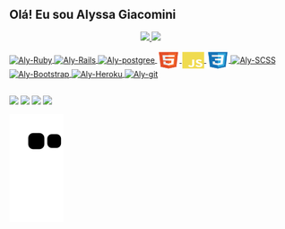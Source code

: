 ## Olá! Eu sou Alyssa Giacomini

<div align="center">
  <a href="https://github.com/alyssagc">
  <img height="180em" src="https://github-readme-stats.vercel.app/api?username=alyssagc&show_icons=true&theme=dracula&include_all_commits=true&count_private=true"/>
  <img height="180em" src="https://github-readme-stats.vercel.app/api/top-langs/?username=alyssagc&layout=compact&langs_count=7&theme=dracula"/>
</div>

<div style="display: inline_block"><br>
  <img align="center" alt="Aly-Ruby" height="30" width="40" src="https://cdn.jsdelivr.net/gh/devicons/devicon/icons/ruby/ruby-original.svg" />
  <img align="center" alt="Aly-Rails" height="30" width="40" src="https://cdn.jsdelivr.net/gh/devicons/devicon/icons/rails/rails-plain.svg" />
  <img align="center" alt="Aly-postgree" height="30" width="40" src="https://cdn.jsdelivr.net/gh/devicons/devicon/icons/postgresql/postgresql-original.svg" />
  <img align="center" alt="Aly-HTML" height="30" width="40" src="https://raw.githubusercontent.com/devicons/devicon/master/icons/html5/html5-original.svg">
  <img align="center" alt="Aly-Js" height="30" width="40" src="https://raw.githubusercontent.com/devicons/devicon/master/icons/javascript/javascript-plain.svg">
  <img align="center" alt="Aly-CSS" height="30" width="40" src="https://raw.githubusercontent.com/devicons/devicon/master/icons/css3/css3-original.svg">
  <img align="center" alt="Aly-SCSS" height="30" width="40" src="https://cdn.jsdelivr.net/gh/devicons/devicon/icons/sass/sass-original.svg" />
  <img align="center" alt="Aly-Bootstrap" height="30" width="40"  src="https://cdn.jsdelivr.net/gh/devicons/devicon/icons/bootstrap/bootstrap-plain-wordmark.svg" />
  <img align="center" alt="Aly-Heroku" height="30" width="40" src="https://cdn.jsdelivr.net/gh/devicons/devicon/icons/heroku/heroku-original.svg" />
  <img align="center" alt="Aly-git" height="30" width="40" src="https://cdn.jsdelivr.net/gh/devicons/devicon/icons/git/git-original.svg" />
</div>

##

<div> 
  <a href="https://www.linkedin.com/in/alyssa-coelho-68517014a/" target="_blank"><img src="https://img.shields.io/badge/-LinkedIn-%230077B5?style=for-the-badge&logo=linkedin&logoColor=white" target="_blank"></a> 
  <a href = "mailto:alyssagcoelho@gmail.com"><img src="https://img.shields.io/badge/-Gmail-%23333?style=for-the-badge&logo=gmail&logoColor=white" target="_blank"></a>
  <a href="https://api.whatsapp.com/send?phone=5527988626054" target="_blank"><img src="https://img.shields.io/badge/WhatsApp-25D366?style=for-the-badge&logo=whatsapp&logoColor=white" target="_blank"></a>
  <a href="https://instagram.com/alyssagc" target="_blank"><img src="https://img.shields.io/badge/-Instagram-%23E4405F?style=for-the-badge&logo=instagram&logoColor=white" target="_blank"></a> 
  
  ![Snake animation](https://github.com/alyssagc/alyssagc/blob/output/github-contribution-grid-snake.svg)
 
</div>
